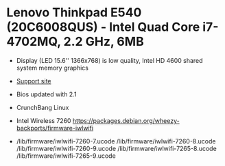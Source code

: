 # Lenovo Thinkpad E540 (20C6008QUS) - Intel Quad Core i7-4702MQ, 2.2 GHz, 6MB

* Display (LED 15.6'' 1366x768) is low quality, Intel HD 4600 shared system memory graphics

* [Support site](http://support.lenovo.com/us/en/products/laptops-and-netbooks/thinkpad-edge-laptops/thinkpad-edge-e540/20c6/008qus)

* Bios updated with 2.1
* CrunchBang Linux
* Intel Wireless 7260 https://packages.debian.org/wheezy-backports/firmware-iwlwifi
* /lib/firmware/iwlwifi-7260-7.ucode
/lib/firmware/iwlwifi-7260-8.ucode
/lib/firmware/iwlwifi-7260-9.ucode
/lib/firmware/iwlwifi-7265-8.ucode
/lib/firmware/iwlwifi-7265-9.ucode




